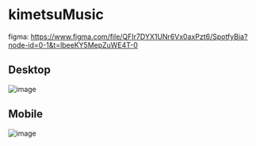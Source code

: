 # kimetsuMusic

figma: https://www.figma.com/file/QFIr7DYX1UNr6Vx0axPzt6/SpotfyBia?node-id=0-1&t=lbeeKY5MepZuWE4T-0


## Desktop 

![image](https://user-images.githubusercontent.com/101062400/236470243-e11b49f5-a203-458d-bef9-1cfba0109aa7.png)


## Mobile

![image](https://user-images.githubusercontent.com/101062400/236470607-5eaaabef-6a13-4e14-9447-61d85c39552a.png)
